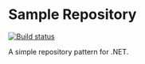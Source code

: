 # Sample Repository

[![Build status](https://ci.appveyor.com/api/projects/status/n54jge3wdupaajop?svg=true)](https://ci.appveyor.com/project/akornatskyy/sample-repository-net)

A simple repository pattern for .NET.